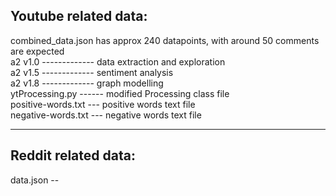 Youtube related data: 
--------------------      
   
combined_data.json has approx 240 datapoints, with around 50 comments are expected       
a2 v1.0   -------------   data extraction and exploration    
a2 v1.5   -------------   sentiment analysis    
a2 v1.8   -------------   graph modelling   
ytProcessing.py  ------   modified Processing class file   
positive-words.txt  ---   positive words text file   
negative-words.txt  ---   negative words text file   







-------------------    

Reddit related data:    
-------------------   

data.json --
